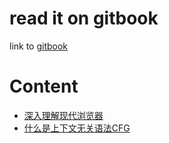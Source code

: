 # read it on gitbook

link to [gitbook](https://suki.gitbook.io/notes/)

# Content

* [深入理解现代浏览器](https://github.com/suukii/Articles/blob/master/articles/%E6%B7%B1%E5%85%A5%E7%90%86%E8%A7%A3%E7%8E%B0%E4%BB%A3%E6%B5%8F%E8%A7%88%E5%99%A8.md)
* [什么是上下文无关语法CFG](https://github.com/suukii/Articles/blob/master/articles/%E4%BB%80%E4%B9%88%E6%98%AF%E4%B8%8A%E4%B8%8B%E6%96%87%E6%97%A0%E5%85%B3%E8%AF%AD%E6%B3%95(CFG%2C%20Context%20Free%20Grammar).md)

